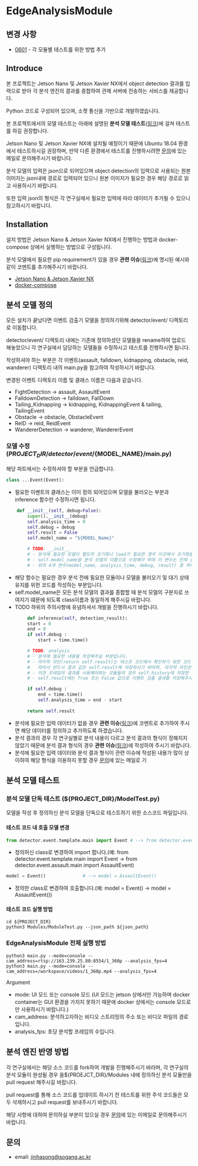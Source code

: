 # EdgeAnalysisModule
## 변경 사항
* [0601](https://github.com/JinhaSong/EdgeAnalysisModule/blob/master/UPDATE.md#0602) - 각 모듈별 테스트를 위한 방법 추가

## Introduce
본 프로젝트는 Jetson Nano 및 Jetson Xavier NX에서 object detection 결과를 입력으로 받아 각 분석 엔진의 결과를 종합하여 관제 서버에 전송하는 서비스를 제공합니다.

Python 코드로 구성되어 있으며, 소켓 통신을 기반으로 개발하였습니다.

본 프로젝트에서의 모델 테스트는 아래에 설명된 __분석 모델 테스트__([링크](https://github.com/JinhaSong/EdgeAnalysisModule#%EB%B6%84%EC%84%9D-%EB%AA%A8%EB%8D%B8-%ED%85%8C%EC%8A%A4%ED%8A%B8))에 걸쳐 테스트를 하길 권장합니다.

Jetson Nano 및 Jetson Xavier NX에 설치될 예정이기 때문에 Ubuntu 18.04 환경에서 테스트하시길 권장하며, 만약 다른 환경에서 테스트를 진행하시려면 [문의](https://github.com/JinhaSong/EdgeAnalysisModule#%EB%AC%B8%EC%9D%98)에 있는 메일로 문의해주시기 바랍니다.

분석 모델의 입력은 json으로 되어있으며 object detection의 입력으로 사용되는 원본 이미지는 json내에 경로로 입력되어 있으니 원본 이미지가 필요한 경우 해당 경로로 읽고 사용하시기 바랍니다.

또한 입력 json의 형식은 각 연구실에서 필요한 입력에 따라 데이터가 추가될 수 있으니 참고하시기 바랍니다.

## Installation
설치 방법은 Jetson Nano & Jetson Xavier NX에서 진행하는 방법과 docker-compose 상에서 실행하는 방법으로 구성됩니다.

분석 모델에서 필요한 pip requirement가 있을 경우 __관련 이슈__([링크](https://github.com/JinhaSong/EdgeAnalysisModule/issues/1))에 명시된 예시와 같이 코멘트를 추가해주시기 바랍니다. 
 
* [Jetson Nano & Jetson Xavier NX](https://github.com/JinhaSong/EdgeAnalysisModule/docs/build_on_jetson.md)
* [docker-compose](https://github.com/JinhaSong/EdgeAnalysisModule/docs/build_on_docker-compose.md)

## 분석 모델 정의
모든 설치가 끝났다면 이벤트 검출기 모델을 정의하기위해 detector/event/ 디렉토리로 이동합니다.

detector/event/ 디렉토리 내에는 기존에 정의하셨던 모델들을 rename하여 업로드 해놓았으니 각 연구실에서 담당하는 모델들을 수정하시고 테스트를 진행하시면 됩니다.

작성하셔야 하는 부분은 각 이벤트(assault, falldown, kidnapping, obstacle, reid, wanderer) 디렉토리 내의 main.py을 참고하여 작성하시기 바랍니다.

변경된 이벤트 디렉토리 이름 및 클래스 이름은 다음과 같습니다.
* FightDetection -> assault, AssaultEvent
* FalldownDetection -> falldown, FallDown
* Tailing_Kidnapping -> kidnapping, KidnappingEvent & tailing, TailingEvent
* Obstacle -> obstacle, ObstacleEvent
* ReID -> reid, ReidEvent
* WandererDetection -> wanderer, WandererEvent

### 모델 수정(${PROJECT_DIR}/detector/event/${MODEL_NAME}/main.py)
해당 파트에서는 수정하셔야 할 부분을 언급합니다.
```python
class ...Event(Event):
```
* 필요한 이벤트의 클래스는 이미 정의 되어있으며 모델을 불러오는 부분과 inference 함수만 수정하시면 됩니다.  
```python
    def __init__(self, debug=False):
        super().__init__(debug)
        self.analysis_time = 0
        self.debug = debug
        self.result = False
        self.model_name = "${MODEL_Name}"

        # TODO: __init__
        # - 분석에 필요한 모델이 별도의 초기화나 load가 필요한 경우 이곳에서 초기화를 진행합니다.
        # - self.model_name을 분석 모델의 이름으로 수정해야 하며 이 변수는 전체 결과에서 구분자 역할을 합니다.
        # - 위의 4개 변수(model_name, analysis_time, debug, result) 중 하나라도 삭제하면 동작이 안되니 유의해주시기 바랍니다.
```
* 해당 함수는 필요한 경우 분석 전에 필요한 모듈이나 모델을 불러오기 및 대기 상태 유지를 위한 코드를 작성하는 부분입니다.
* self.model_name은 모든 분석 모델의 결과를 종합할 때 분석 모델의 구분자로 쓰여지기 떄문에 되도록 class이름과 동일하게 해주시길 바랍니다.
* TODO 하위의 주의사항에 유념하셔서 개발을 진행하시기 바랍니다. 

```python
        def inference(self, detection_result):
        start = 0
        end = 0
        if self.debug :
            start = time.time()

        # TODO: analysis
        # - 분석에 필요한 내용을 작성해주실 부분입니다.
        # - 마지막 라인(return self.result)는 테스트 코드에서 확인하기 위한 코드이며 실제로는 thread에서 사용하지 않습니다.
        #   따라서 반드시 결과 값은 self.result에 저장하시기 바라며, 마지막 라인은 변경하지 마시기 바랍니다.
        # - 이전 프레임의 결과를 사용해야하는 모듈들의 경우 self.history에 저장한 후 사용하시기 바랍니다.
        # - self.result에는 True 또는 False 값으로 이벤트 검출 결과를 저장해주시기 바랍니다. 

        if self.debug :
            end = time.time()
            self.analysis_time = end - start
            
        return self.result
```
* 분석에 필요한 입력 데이터가 없을 경우 __관련 이슈__([링크](https://github.com/JinhaSong/EdgeAnalysisModule/issues/2))에 코멘트로 추가하여 주시면 해당 데이터를 정의하고 추가하도록 하겠습니다.
* 분석 결과의 경우 각 연구실별로 분석 내용이 다르고 분석 결과의 형식이 정해지지 않았기 때문에 분석 결과 형식의 경우 __관련 이슈__([링크](https://github.com/JinhaSong/EdgeAnalysisModule/issues/3))에 작성하여 주시기 바랍니다.
* 분석에 필요한 입력 데이터와 분석 결과 형식이 관련 이슈에 작성된 내용가 많이 상이하여 해당 형식을 이용하지 못할 경우 [문의](https://github.com/JinhaSong/EdgeAnalysisModule#%EB%AC%B8%EC%9D%98)에 있는 메일로 기

## 분석 모델 테스트
### 분석 모델 단독 테스트 (${PROJECT_DIR}/ModelTest.py)
모델을 작성 후 정의하신 분석 모델을 단독으로 테스트하기 위한 소스코드 파일입니다.
#### 테스트 코드 내 호출 모델 변경
```python
from detector.event.template.main import Event # --> from detector.event.assault.main import AssaultEvent
```
* 정의허신 class로 변경하여 import 합니다.(예: from detector.event.template.main import Event -> from detector.event.assault.main import AssaultEvent)
```python
model = Event()              # --> model = AssaultEvent()
```
* 정의한 class로 변경하여 호출합니다.(예: model = Event() -> model = AssaultEvent())
#### 테스트 코드 실행 방법
```shell script
cd ${PROJECT_DIR}
python3 Modules/ModuleTest.py --json_path ${json_path}
```
### EdgeAnalysisModule 전체 실행 방법
```shell script
python3 main.py --mode=console --cam_address=rtsp://163.239.25.80:8554/1_360p --analysis_fps=4
python3 main.py --mode=console --cam_address=/workspace/videos/1_360p.mp4 --analysis_fps=4
```
Argument
* mode: UI 모드 또는 console 모드 (UI 모드는 jetson 상에서만 가능하며 docker container는 GUI 환경을 가지지 못하기 때문에 docker 상에서는 console 모드로만 사용하시기 바랍니다.)
* cam_address: 분석하고자하는 비디오 스트리밍의 주소 또는 비디오 파일의 경로 입니다.
* analysis_fps: 초당 분석할 프레임의 수입니다.

## 분석 엔진 반영 방법
각 연구실에서는 해당 소스 코드를 fork하여 개발을 진행해주시기 바라며, 각 연구실의 분석 모듈이 완성될 경우 을${PROEJCT_DIR}/Modules 내에 정의하신 분석 모듈만을 pull request 해주시길 바랍니다.

pull request를 통해 소스 코드를 업데이트 하시기 전 테스트를 위한 주석 코드들은 모두 삭제하시고 pull request를 보내주시기 바랍니다.

해당 사항에 대하여 문의하실 부분이 있으실 경우 [문의](https://github.com/JinhaSong/EdgeAnalysisModule#%EB%AC%B8%EC%9D%98)에 있는 이메일로 문의해주시기 바랍니다.

## 문의
* email: [jinhasong@sogang.ac.kr](jinhasong@sogang.ac.kr)
